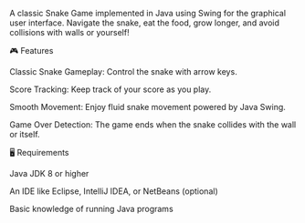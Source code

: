 A classic Snake Game implemented in Java using Swing for the graphical user interface. Navigate the snake, eat the food, grow longer, and avoid collisions with walls or yourself!

🎮 Features

Classic Snake Gameplay: Control the snake with arrow keys.

Score Tracking: Keep track of your score as you play.

Smooth Movement: Enjoy fluid snake movement powered by Java Swing.

Game Over Detection: The game ends when the snake collides with the wall or itself.

🖥️ Requirements

Java JDK 8 or higher

An IDE like Eclipse, IntelliJ IDEA, or NetBeans (optional)

Basic knowledge of running Java programs
